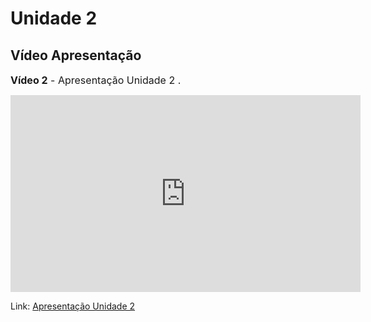 # Unidade 2

## Vídeo Apresentação

<font size="3"><p style="text-align: left">**Vídeo 2** - Apresentação Unidade 2 .</p></font>

<iframe width="560" height="315" src="https://youtu.be/oTaQDFnxX_E?si=jq17VArIHTaU7TIX" title="YouTube video player" frameborder="0" allow="accelerometer; autoplay; clipboard-write; encrypted-media; gyroscope; picture-in-picture; web-share" referrerpolicy="strict-origin-when-cross-origin" allowfullscreen></iframe>

Link: [Apresentação Unidade 2](https://youtu.be/oTaQDFnxX_E?si=jq17VArIHTaU7TIX)
